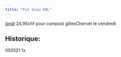 ```yaml
---
title: "Fut bleu 60L"
---
```


[landi](notes/utilisateurs/fournisseurs/landi.md) 24,95chf pour compost gillesChervet le vendredi 

## Historique:


050521 1x